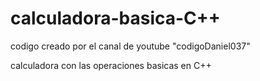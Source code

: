 # calculadora-basica-C++
codigo creado por el canal de youtube "codigoDaniel037"

calculadora con las operaciones basicas en C++
